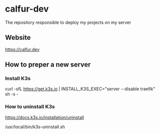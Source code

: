 # calfur-dev
The repository responsible to deploy my projects on my server

## Website
https://calfur.dev

## How to preper a new server

### Install K3s

curl -sfL https://get.k3s.io | INSTALL_K3S_EXEC="server --disable traefik" sh -s -

### How to uninstall K3s
https://docs.k3s.io/installation/uninstall

/usr/local/bin/k3s-uninstall.sh
